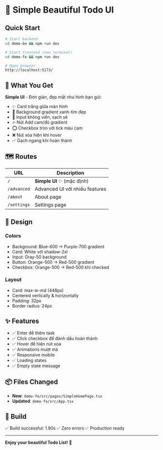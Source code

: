 # 🎨 Simple Beautiful Todo UI

## Quick Start

```bash
# Start backend
cd demo-be && npm run dev

# Start frontend (new terminal)
cd demo-fe && npm run dev

# Open browser
http://localhost:5173/
```

## 🎯 What You Get

**Simple UI** - Đơn giản, đẹp mắt như hình bạn gửi:
- ✨ Card trắng giữa màn hình
- 🎨 Background gradient xanh-tím đẹp
- 📝 Input không viền, sạch sẽ
- 🔥 Nút Add cam/đỏ gradient
- ⭕ Checkbox tròn với tick màu cam
- ❌ Nút xóa hiện khi hover
- ✅ Gạch ngang khi hoàn thành

## 🗺️ Routes

| URL | Description |
|-----|-------------|
| `/` | **Simple UI** ✨ (mặc định) |
| `/advanced` | Advanced UI với nhiều features |
| `/about` | About page |
| `/settings` | Settings page |

## 🎨 Design

### Colors
- Background: Blue-600 → Purple-700 gradient
- Card: White với shadow-2xl
- Input: Gray-50 background
- Button: Orange-500 → Red-500 gradient
- Checkbox: Orange-500 → Red-500 khi checked

### Layout
- Card: max-w-md (448px)
- Centered vertically & horizontally
- Padding: 32px
- Border radius: 24px

## ✨ Features

- ✅ Enter để thêm task
- ✅ Click checkbox để đánh dấu hoàn thành
- ✅ Hover để hiện nút xóa
- ✅ Animations mượt mà
- ✅ Responsive mobile
- ✅ Loading states
- ✅ Empty state message

## 📦 Files Changed

- **New**: `demo-fe/src/pages/SimpleHomePage.tsx`
- **Updated**: `demo-fe/src/App.tsx`

## 🚀 Build

✅ Build successful: 1.90s
✅ Zero errors
✅ Production ready

---

**Enjoy your beautiful Todo List!** 🎉
